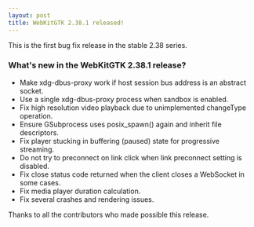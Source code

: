 ```yaml
---
layout: post
title: WebKitGTK 2.38.1 released!
---
```


This is the first bug fix release in the stable 2.38 series.

### What's new in the WebKitGTK 2.38.1 release?

 - Make xdg-dbus-proxy work if host session bus address is an abstract socket.
 - Use a single xdg-dbus-proxy process when sandbox is enabled.
 - Fix high resolution video playback due to unimplemented changeType operation.
 - Ensure GSubprocess uses posix_spawn() again and inherit file descriptors.
 - Fix player stucking in buffering (paused) state for progressive streaming.
 - Do not try to preconnect on link click when link preconnect setting is disabled.
 - Fix close status code returned when the client closes a WebSocket in some cases.
 - Fix media player duration calculation.
 - Fix several crashes and rendering issues.

Thanks to all the contributors who made possible this release.
